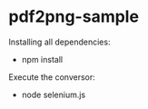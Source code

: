 pdf2png-sample
==============

Installing all dependencies:

* npm install

Execute the conversor:

* node selenium.js
